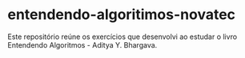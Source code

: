 # entendendo-algoritimos-novatec
Este repositório reúne os exercícios que desenvolvi ao estudar o livro Entendendo Algoritmos - Aditya Y. Bhargava.
